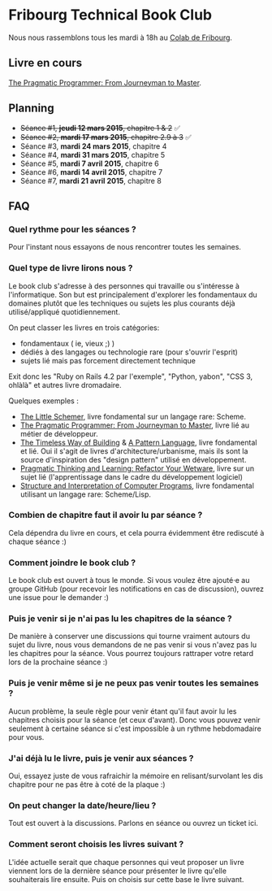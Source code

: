 # Fribourg Technical Book Club

Nous nous rassemblons tous les mardi à 18h au [Colab de
Fribourg](http://colab-fribourg.ch).

## Livre en cours

[The Pragmatic Programmer: From Journeyman to
Master](https://pragprog.com/book/tpp/the-pragmatic-programmer).

## Planning

- ~~Séance #1, **jeudi 12 mars 2015**, chapitre 1 & 2~~ :white_check_mark:
- ~~Séance #2, **mardi 17 mars 2015**, chapitre 2.9 à 3~~ :white_check_mark:
- Séance #3, **mardi 24 mars 2015**, chapitre 4
- Séance #4, **mardi 31 mars 2015**, chapitre 5
- Séance #5, **mardi 7 avril 2015**, chapitre 6
- Séance #6, **mardi 14 avril 2015**, chapitre 7
- Séance #7, **mardi 21 avril 2015**, chapitre 8

## FAQ

### Quel rythme pour les séances ?

Pour l'instant nous essayons de nous rencontrer toutes les semaines.

### Quel type de livre lirons nous ?

Le book club s'adresse à des personnes qui travaille ou s'intéresse à
l'informatique. Son but est principalement d'explorer les fondamentaux du
domaines plutôt que les techniques ou sujets les plus courants déjà
utilisé/appliqué quotidiennement.

On peut classer les livres en trois catégories:

- fondamentaux ( ie, vieux ;) )
- dédiés à des langages ou technologie rare (pour s'ouvrir l'esprit)
- sujets lié mais pas forcement directement technique

Exit donc les "Ruby on Rails 4.2 par l'exemple", "Python, yabon", "CSS 3,
ohlàlà" et autres livre dromadaire.

Quelques exemples :

- [The Little Schemer](http://mitpress.mit.edu/books/little-schemer),
  livre fondamental sur un langage rare: Scheme.
- [The Pragmatic Programmer: From Journeyman to
  Master](https://pragprog.com/book/tpp/the-pragmatic-programmer), livre lié au
  métier de développeur.
- [The Timeless Way of
  Building](http://en.wikipedia.org/wiki/The_Timeless_Way_of_Building) & [A
  Pattern Language](http://en.wikipedia.org/wiki/A_Pattern_Language), livre
  fondamental et lié. Oui il s'agit de livres d'architecture/urbanisme, mais
  ils sont la source d'inspiration des "design pattern" utilisé en
  développement.
- [Pragmatic Thinking and Learning: Refactor Your
  Wetware](https://pragprog.com/book/ahptl/pragmatic-thinking-and-learning),
  livre sur un sujet lié (l'apprentissage dans le cadre du développement
  logiciel)
- [Structure and Interpretation of Computer
  Programs](http://mitpress.mit.edu/sicp/), livre fondamental utilisant un
  langage rare: Scheme/Lisp.

### Combien de chapitre faut il avoir lu par séance ?

Cela dépendra du livre en cours, et cela pourra évidemment être rediscuté à
chaque séance :)

### Comment joindre le book club ?

Le book club est ouvert à tous le monde. Si vous voulez être ajouté·e au groupe
GitHub (pour recevoir les notifications en cas de discussion), ouvrez une issue
pour le demander :)

### Puis je venir si je n'ai pas lu les chapitres de la séance ?

De manière à conserver une discussions qui tourne vraiment autours du sujet du
livre, nous vous demandons de ne pas venir si vous n'avez pas lu les chapitres
pour la séance. Vous pourrez toujours rattraper votre retard lors de la
prochaine séance :)

### Puis je venir même si je ne peux pas venir toutes les semaines ?

Aucun problème, la seule règle pour venir étant qu'il faut avoir lu les
chapitres choisis pour la séance (et ceux d'avant). Donc vous pouvez venir
seulement à certaine séance si c'est impossible à un rythme hebdomadaire pour
vous.

### J'ai déjà lu le livre, puis je venir aux séances ?

Oui, essayez juste de vous rafraichir la mémoire en relisant/survolant les dis
chapitre pour ne pas être à coté de la plaque :)

### On peut changer la date/heure/lieu ?

Tout est ouvert à la discussions. Parlons en séance ou ouvrez un ticket ici.

### Comment seront choisis les livres suivant ?

L'idée actuelle serait que chaque personnes qui veut proposer un livre viennent
lors de la dernière séance pour présenter le livre qu'elle souhaiterais lire
ensuite. Puis on choisis sur cette base le livre suivant.
